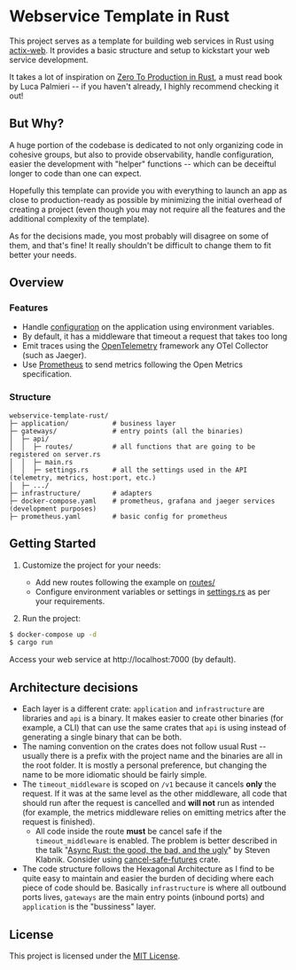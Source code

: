 # Webservice Template in Rust

This project serves as a template for building web services in Rust using [actix-web](https://actix.rs). It provides a basic structure and setup to kickstart your web service development.

It takes a lot of inspiration on [Zero To Production in Rust](https://github.com/LukeMathWalker/zero-to-production), a must read book by Luca Palmieri -- if you haven't already, I highly recommend checking it out!

## But Why?

A huge portion of the codebase is dedicated to not only organizing code in cohesive groups, but also to provide observability, handle configuration, easier the development with "helper" functions -- which can be deceiftul longer to code than one can expect. 

Hopefully this template can provide you with everything to launch an app as close to production-ready as possible by minimizing the initial overhead of creating a project (even though you may not require all the features and the additional complexity of the template).

As for the decisions made, you most probably will disagree on some of them, and that's fine! It really shouldn't be difficult to change them to fit better your needs.

## Overview

### Features

- Handle [configuration](https://github.com/mehcode/config-rs) on the application using environment variables.
- By default, it has a middleware that timeout a request that takes too long
- Emit traces using the [OpenTelemetry](https://github.com/open-telemetry/opentelemetry-rust) framework any OTel Collector (such as Jaeger).
- Use [Prometheus](https://github.com/prometheus/client_rust) to send metrics following the Open Metrics specification.

### Structure

```
webservice-template-rust/
├─ application/           # business layer
├─ gateways/              # entry points (all the binaries)
│  ├─ api/
│  │  ├─ routes/          # all functions that are going to be registered on server.rs
│  │  ├─ main.rs
│  │  ├─ settings.rs      # all the settings used in the API (telemetry, metrics, host:port, etc.)
│  ├─ .../
├─ infrastructure/        # adapters
├─ docker-compose.yaml    # prometheus, grafana and jaeger services (development purposes)
├─ prometheus.yaml        # basic config for prometheus
```

## Getting Started

1. Customize the project for your needs:
    - Add new routes following the example on [routes/](gateways/api/src/routes/reply.rs)
    - Configure environment variables or settings in [settings.rs](gateways/api/src/settings.rs) as per your requirements.

2. Run the project:

```bash
$ docker-compose up -d
$ cargo run
```

Access your web service at http://localhost:7000 (by default).

## Architecture decisions

- Each layer is a different crate: `application` and `infrastructure` are libraries and `api` is a binary. It makes easier to create other binaries (for example, a CLI) that can use the same crates that `api` is using instead of generating a single binary that can be both.
- The naming convention on the crates does not follow usual Rust -- usually there is a prefix with the project name and the binaries are all in the root folder. It is mostly a personal preference, but changing the name to be more idiomatic should be fairly simple.
- The `timeout_middleware` is scoped on `/v1` because it cancels **only** the request. If it was at the same level as the other middleware, all code that should run after the request is cancelled and **will not** run as intended (for example, the metrics middleware relies on emitting metrics after the request is finished).
  - All code inside the route **must** be cancel safe if the `timeout_middleware` is enabled. The problem is better described in the talk "[Async Rust: the good, the bad, and the ugly](https://youtu.be/1zOd52_tUWg?si=tQ6ndEi0XuepuE76&t=1962)" by Steven Klabnik. Consider using [cancel-safe-futures](https://docs.rs/cancel-safe-futures/latest/cancel_safe_futures/) crate.
- The code structure follows the Hexagonal Architecture as I find to be quite easy to maintain and easier the burden of deciding where each piece of code should be. Basically `infrastructure` is where all outbound ports lives, `gateways` are the main entry points (inbound ports) and `application` is the "bussiness" layer.

## License

This project is licensed under the [MIT License](LICENSE).
